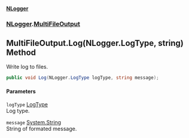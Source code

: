 #### [NLogger](./index.md 'index')
### [NLogger](./NLogger.md 'NLogger').[MultiFileOutput](./NLogger-MultiFileOutput.md 'NLogger.MultiFileOutput')
## MultiFileOutput.Log(NLogger.LogType, string) Method
Write log to files.  
```csharp
public void Log(NLogger.LogType logType, string message);
```
#### Parameters
<a name='NLogger-MultiFileOutput-Log(NLogger-LogType_string)-logType'></a>
`logType` [LogType](./NLogger-LogType.md 'NLogger.LogType')  
Log type.  
  
<a name='NLogger-MultiFileOutput-Log(NLogger-LogType_string)-message'></a>
`message` [System.String](https://docs.microsoft.com/en-us/dotnet/api/System.String 'System.String')  
String of formated message.  
  
